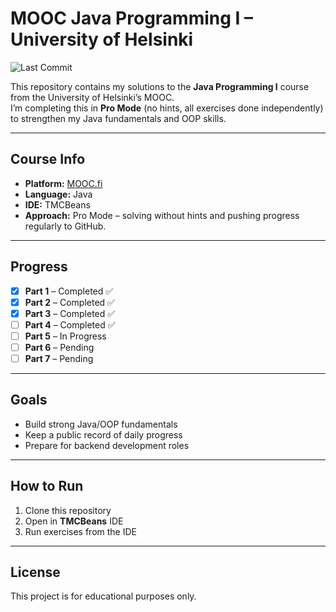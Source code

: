 # MOOC Java Programming I – University of Helsinki

![Last Commit](https://img.shields.io/github/last-commit/zyad23e/java-mooc-programming-i?style=flat-square)

This repository contains my solutions to the **Java Programming I** course from the University of Helsinki’s MOOC.  
I’m completing this in **Pro Mode** (no hints, all exercises done independently) to strengthen my Java fundamentals and OOP skills.

---

## Course Info
- **Platform:** [MOOC.fi](https://www.mooc.fi/en/)
- **Language:** Java
- **IDE:** TMCBeans
- **Approach:** Pro Mode – solving without hints and pushing progress regularly to GitHub.

---

## Progress

- [x] **Part 1** – Completed ✅  
- [x] **Part 2** – Completed ✅
- [x] **Part 3** – Completed ✅  
- [ ] **Part 4** – Completed ✅
- [ ] **Part 5** – In Progress  
- [ ] **Part 6** – Pending  
- [ ] **Part 7** – Pending  

---

## Goals
- Build strong Java/OOP fundamentals  
- Keep a public record of daily progress  
- Prepare for backend development roles

---

## How to Run
1. Clone this repository  
2. Open in **TMCBeans** IDE  
3. Run exercises from the IDE

---

## License
This project is for educational purposes only.
